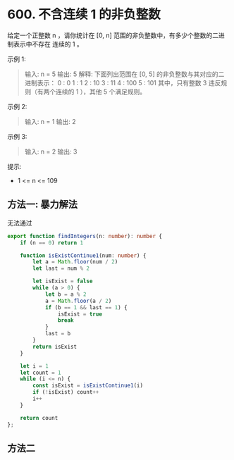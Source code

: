 # 600. 不含连续 1 的非负整数

给定一个正整数 n ，请你统计在 [0, n] 范围的非负整数中，有多少个整数的二进制表示中不存在 连续的 1 。

示例 1:

> 输入: n = 5
> 输出: 5
> 解释:
> 下面列出范围在 [0, 5] 的非负整数与其对应的二进制表示：
> 0 : 0
> 1 : 1
> 2 : 10
> 3 : 11
> 4 : 100
> 5 : 101
> 其中，只有整数 3 违反规则（有两个连续的 1 ），其他 5 个满足规则。

示例 2:

> 输入: n = 1
> 输出: 2

示例 3:

> 输入: n = 2
> 输出: 3

提示:

- 1 <= n <= 109

## 方法一: 暴力解法

无法通过

```ts
export function findIntegers(n: number): number {
    if (n == 0) return 1

    function isExistContinue1(num: number) {
        let a = Math.floor(num / 2)
        let last = num % 2

        let isExist = false
        while (a > 0) {
            let b = a % 2
            a = Math.floor(a / 2)
            if (b == 1 && last == 1) {
                isExist = true
                break
            }
            last = b
        }
        return isExist
    }

    let i = 1
    let count = 1
    while (i <= n) {
        const isExist = isExistContinue1(i)
        if (!isExist) count++
        i++
    }

    return count
};
```


## 方法二

<!-- TODO -->